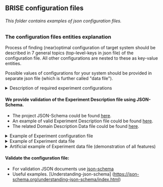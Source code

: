 ## BRISE configuration files
###### This folder contains examples of *json* configuration files.

### The configuration files entities explanation
Process of finding (near)optimal configuration of target system should be described in 7 general topics (top-level-keys in json file) of the configuration file.
All other configurations are nested to these as key-value entities.

Possible values of configurations for your system should be provided in separate json file (which is further called "data file").
<details>
<summary> Description of required experiment configurations </summary>

- `General` - describes what configurations the target system uses. Value - `dictionary` with following key-value pairs.
    - `isMinimizationExperiment` - `bool`. Minimization or maximization experiment

- `DomainDescription` - describes what configurations the target system uses. Value - `dictionary` with following key-value pairs.
    - `HyperparameterNames` - `list of strings`. The names of configurations.
    - `DataFile` - `string`. Path to json file with all possible values of all configurations.
    - `DefaultConfigurationHandler`. Optional parameter. If default configuration is not specified or specified incorrectly, random configuration can be picked inhstead or other specific handler can be used

- `SelectionAlgorithm` - describes the way of search space (all possible configuration) exploration.
    - `SelectionType` - `string`. An exploration algorithm specification. Currently only `SobolSequence` available.

- `TaskConfiguration` - this section describes general configuration for Worker Service and your system during testing.
    - `TaskName` - `string`. The Worker nodes are able to run different experiments/tasks. This value identifies needed.
    - `Scenario` - `dict`. the experiments/tasks configuration that is static and is needed to be passed to Worker nodes each time.
    - `TaskParamenters` - `List of strings`. Configurations that the Worker nodes will use to run target system.
    - `ResultStructure` - `List of strings`. Configurations that the Worker nodes will report back to Main node. `TaskParameters` should be included. 
    - `ResultDataTypes` - `List of strings`. Should be a proper names of Python data types, used for casting data that arrives from Worker nodes (as strings).
    - `ExpectedValuesRange` - `List`. The range of expected tasks' results for the current experiment
    - `MaxTimeToRunTask` - `float`. Maximum time to run each task in seconds. In case of exceeding the task will be terminated.

- `OutliersDetection` - the results of each Configuration run (Tasks) could differ significantly from other observations (Tasks) and those bias Configuration measurement results.
    This module could find these Tasks and exclude them from the Configuration results.
    *Note that appearance of new Tasks could change the decision made before.*

    The parameters for OutliersDetection module appear as a list of dictionaries, each of them contains two required key-value pairs:
    - `Type` - `string` - the name of Outlier Detection criterion (a.k.a. test or detector). Variants: `Dixon`, `Chauvenet`, `MAD`, `Grubbs`, `Quartiles`.
    - `Parameters` - `dictionary` - a set of key-value parameters used by specified in `Type` criterion.

    Current implementation of OutlierDetection module supports 5 detectors to distinguish whether the Task is Outlier or not.
    - `Dixon` - Dixon test calculates distance between suspicious value and closest one to it, then received value is divided on distance between min and max value in sample and checks this value in coefficient table.
    - `Chauvenet` - The idea behind Chauvenet's criterion is to find a probability band, centered on the mean of a normal distribution, that should reasonably contain all n samples of a data set.
    - `MAD` - It is the median of the set comprising the absolute values of the differences between the median and each data point.
    - `Grubbs` - The test finds if a minimum value or a maximum value is an outlier.
    - `Quartiles` - This test splits data into quartiles, then finds interquartile distance. All values, that goes beyond (Q1-3*IQR : Q3+3*IQR) are outliers.

    Each of described above criteria could be enabled by including it to the Experiment Description with two required parameters:
    - `MinActiveNumberOfTasks` - `int` - a minimum number of Tasks in Configuration to enable criterion.
    - `MaxActiveNumberOfTasks` - `int` - a maximum number of Tasks in Configuration while the criterion still works. In case of exceeding this boundary, the criterion will be disabled. The string value `"Inf"` is supported.

    This was done while each test is suitable for different amount and structure of available data.
    In case of enabling several criteria, the Task will be marked as *Outlier* if at least half of tests mark the Task as *Outlier*.

- `RepeaterConfiguration` - Results of each Configuration evaluation could not be precise/deterministic. The intent of Repeater is to reduce the variance between the evaluation of each Configuration by running it several times (Tasks).
    - `Type` - `string` - a type of repeater represents a strategy to check the accuracy of the Configuration measurement. Variants: `default`, `student_deviation`
        - `default` - evaluates Configuration *MaxTasksPerConfiguration* times. Required parameters:
            - `MaxTasksPerConfiguration` - a maximum number of times to evaluate (run) each Configuration.
        - `student_deviation` - checks the overall absolute deviation between Tasks and takes into account the Configuration quality (how close it is to the currently best Configuration found). Required parameters:
            - `MinTasksPerConfiguration` - `int` - a minimum number of repetitions to evaluate (run) each Configuration.
            - `MaxTasksPerConfiguration` - `int` - a maximum number of repetitions to evaluate (run) each Configuration. After reaching this amount new Tasks will not be added to the Configuration.
            - `BaseAcceptableErrors` - `array of floating numbers` - A starting value for an acceptable Relative Error for each dimension in result.
            - `ConfidenceLevels` - `array of floating numbers 0..1` - Probabilities, that Configuration results (each dimension) will appear in a boundary of an Acceptable Relative error.
            - `DevicesScaleAccuracies` - `array of floating numbers` - A minimal value on a device scale, that is possible to distinguish for each dimension in results.
            - `DevicesAccuracyClasses` - `array of integers` - Accuracy classes of devices that is used to estimate each dimension of the result.
            - `ModelAware` - `boolean` - Is Repeater is in model-aware mode? If yes (`true`), the following parameters are obligatory:
                - `MaxAcceptableErrors` - `array of floating numbers` - A maximal value for the Acceptable Relative errors, used if the Repeater is model-aware.
                - `RatioMax` - `array of floating numbers` - A relation between current solution Configuration and current Configuration, when Relative error threshold will reach MaxAcceptableErrors value. Specified separately for each dimension in a results.
            
    - *To disable repeater* (if the target algorithm is deterministic or Configuration evaluation considered precise) set `MaxTasksPerConfiguration` equal to `1` and `Type` to `default`.
 
     
- `ModelConfiguration` - section with the configuration related to the prediction model creating process.
    - `minimalTestingSize` - `float`. A minimum possible fraction that specifies an amount of data for testing the created prediction model.
    - `maximalTestingSize` - `float`. A fraction that specifies an amount of data for testing the created prediction model.
    - `MinimumAccuracy` - `float`. A minimum accuracy that model should provide before making any predictions/testing.
    - `SamplingSize` - `int`. A number of configurations that should be sampled from a continuous search space in order to give model enough information for prediction.
    - `ModelType` - `string`. Type of heuristic prediction model. *Variants:* 
        - `regression` - Polynomial regression model.
        - `BO` - Bayesian Optimization model (using the Tree Parzen Estimator or TPE).

- `StopCondition` - when to stop BRISE.
    - `Stop Condition Name` - `String` Strategy used for BRISE termination. *Variants (with parameters)*
        - `Default` - `String`(key, value - parameters for Stop Condition (as a nested dictionary)) - The BRISE will stop in case of founding Configuration better, than Default configuration.
            `MaxConfigsWithoutImprovement` - `Int` - ? (need to refine this description).
        - `ImprovementBased` - `String` - The BRISE could (but don't have to) stop in case of founding Configuration better, than Default configuration.
            `MaxConfigsWithoutImprovement` - `Int` - Terminate after this amount of Configurations were tested and no better found. (but still, better than default was found).
        - `Adaptive` - `String`- Stop if no improvement got for current solution after some percentage of overall Configuration search space evaluation.
            - `SearchSpacePercentageWithoutImprovement` - `Int` - % of the Configuration search space evaluated without improvement.
        - `Guaranteed` - `String` - The BRISE is stopped if such configuration is found, that is better than default one
        - `TimeBased` - `String` - Launches user-defined timer. The BRISE will stop when time is over.
        Required parameters:
            - `MaxRunTime` - `Int` - Time value for timer.
            - `TimeUnit` - `String` - Time unit for timer (seconds, minutes etc).
        - `BadConfigurationBased` - `String` - The BRISE will stop in case of reaching threshold of failed Configurations number.
        Required parameters:
            - `MaxBadConfigurations` - `Int` - Threshold of failed Configurations. Failed configuration should not contain any correct measurings.
</details>

#### We provide validation of the Experiment Description file using JSON-Schema.
* The project JSON-Schema could be found [here](./schema/experiment.schema.json).
* An example of valid Experiment Description file could be found [here](./EnergyExperiment.json).
* The related Domain Description Data file could be found [here](./EnergyExperimentData.json).

<details>
<summary> Example of Experiment configuration file </summary>

```json
{
  "General":{
    "isMinimizationExperiment"  : true
  },
  "DomainDescription":{
    "HyperparameterNames"      : ["frequency", "threads"],
    "DataFile"          : "./Resources/EnergyExperimentData.json"
  },
  "SelectionAlgorithm":{
    "SelectionType"     : "SobolSequence"
  },
  "TaskConfiguration":{
    "TaskName"          : "energy_consumption",
    "Scenario":{
      "ws_file": "Radix-500mio.csv"
    },
    "TaskParameters"   : ["frequency", "threads"],
    "ResultStructure"   : ["energy"],
    "ResultDataTypes"  : ["float"],
    "ExpectedValuesRange": [[0, 150000]],
    "MaxTimeToRunTask": 10
  },
  "OutliersDetection":[
    {
      "Type": "Dixon",
      "Parameters": {
        "MinActiveNumberOfTasks": 3,
        "MaxActiveNumberOfTasks": 30
      }
    },
    {
      "Type": "Chauvenet",
      "Parameters": {
        "MinActiveNumberOfTasks": 3,
        "MaxActiveNumberOfTasks": 10000
      }
    }
  ],
  "Repeater":{
    "Type": "student_deviation",
    "Parameters": {
      "MaxFailedTasksPerConfiguration": 5,
      "MaxTasksPerConfiguration": 10,
      "MinTasksPerConfiguration": 2,
      "BaseAcceptableErrors": [5],
      "ConfidenceLevels": [0.95],
      "DevicesScaleAccuracies": [0],
      "DevicesAccuracyClasses": [0],
      "ModelAwareness": {
        "isEnabled": true,
        "MaxAcceptableErrors": [50],
        "RatiosMax": [10]
      }
    }
  },
  "ModelConfiguration":{
    "SamplingSize": 96,
    "ModelType"         : "BO"
  },
  "StopCondition":[
    {
      "Type": "Default",
      "Parameters": {
        "MaxConfigs": 15
      }
    },
    {
      "Type": "ImprovementBased",
      "Parameters": {
        "MaxConfigsWithoutImprovement": 5
      }
    },
    {
      "Type": "TimeBased",
      "Parameters": {
        "MaxRunTime": 10,
        "TimeUnit": "minutes"
      }
    },
    {
      "Type": "BadConfigurationBased",
      "Parameters": {
        "MaxBadConfigurations": 10
      }
    }
  ]
}

```
</details>

<details>
<summary> Example of Experiment data file </summary>

```json
{
  "hyperparameters": [
    {
      "name": "threads",
      "type": "categorical",
      "choices": [1, 2, 4, 8, 16, 32],
      "default": 32
    },
    {
      "name": "frequency",
      "type": "categorical",
      "choices": [1200.0, 1300.0, 1400.0, 1600.0, 1700.0, 1800.0, 1900.0, 2000.0, 2200.0, 2300.0, 2400.0, 2500.0, 2700.0, 2800.0,
        2900.0, 2901.0],
      "default": 2900.0
    }
  ],
  "conditions": [],
  "forbiddens": []
}
```

</details>

<details>
<summary> Artificial example of Experiment data file (demonstration of all features) </summary>

```json
{
  "hyperparameters": [
    {
      "name": "number_of_trees",
      "type": "uniform_int",
      "log": false,
      "lower": 2,
      "upper": 500,
      "default": 500
    },
    {
      "name": "subset_ratio",
      "type": "uniform_float",
      "log": false,
      "lower": 0.0,
      "upper": 1.0,
      "default": 0.3
    },
    {
      "name": "use_local_random_seed",
      "type": "categorical",
      "choices": [
        "true",
        "false"
      ],
      "default": "false"
    },
    {
      "name": "local_random_seed",
      "type": "uniform_int",
      "log": false,
      "lower": 1992,
      "upper": 1998,
      "default": 1992
    }
  ],
  "conditions": [
    {
      "child": "local_random_seed",
      "parent": "use_local_random_seed",
      "type": "EQ",
      "value": "true"
    }
  ],
  "forbiddens": [
    {
      "name": "number_of_trees",
      "type": "AND",
      "clauses": [
        {
          "name": "number_of_trees",
          "type": "EQUALS",
          "value": 2
        },
        {
          "name": "subset_ratio",
          "type": "IN",
          "values": [0.1, 0.2]
        }
      ]
    }
  ]
}	
```
</details>

#### Validate the configuration file:
* For validation JSON documents use [json-schema](https://json-schema.org/)
* Useful examples. [Understanding-json-schema] (https://json-schema.org/understanding-json-schema/index.html)
